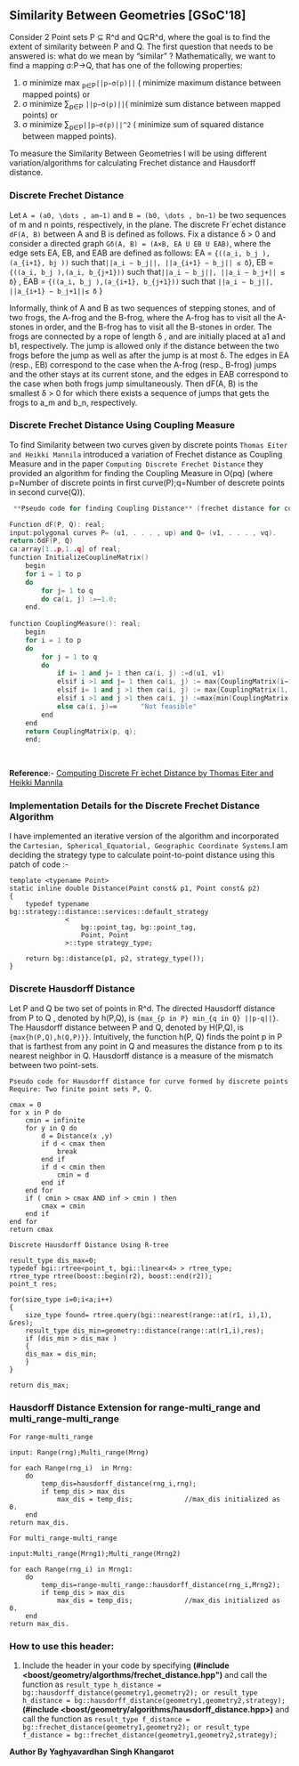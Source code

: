 ## Similarity Between Geometries [GSoC'18]

Consider 2 Point sets P ⊆ R^d and Q⊆R^d, where the goal is to find the extent of similarity between P and Q. The first question that needs to be answered is: what do we mean by “similar” ? Mathematically, we want to find a mapping σ:P→Q, that has one of the following properties:
1. σ minimize max <sub>p∈P</sub>`||p−σ(p)||` ( minimize maximum distance between mapped points) or
2. σ minimize ∑<sub>p∈P</sub> `||p−σ(p)||`( minimize sum distance between mapped points) or
3. σ minimize ∑<sub>p∈P</sub>`||p−σ(p)||^2` ( minimize sum of squared distance between mapped points).

To  measure the Similarity Between Geometries I will be using different variation/algorithms for calculating Frechet
distance and Hausdorff distance.

### Discrete Frechet Distance
Let `A = (a0, \dots , am−1)` and `B = (b0, \dots , bn−1)` be two sequences of m and n points, respectively, in the plane. The discrete Fr´echet distance `dF(A, B)` between A and B is defined as follows. Fix a distance δ > 0 and consider a directed graph `Gδ(A, B) = (A×B, EA U EB U EAB)`, where the edge sets EA, EB, and EAB are defined
as follows:
EA = `{((a_i, b_j ),(a_{i+1}, bj ))` such that` ||a_i − b_j||, ||a_{i+1} − b_j|| ≤ δ `},
EB = `{((a_i, b_j ),(a_i, b_{j+1}))` such that` ||a_i − b_j||, ||a_i − b_j+|| ≤ δ `} ,
EAB = `{((a_i, b_j ),(a_{i+1}, b_{j+1}))` such that `||a_i − b_j||, ||a_{i+1} − b_j+1||≤ δ` }

Informally, think of A and B as two sequences of stepping stones, and of two frogs, the A-frog and the B-frog, where the A-frog has to visit all the A-stones in order, and the B-frog has to visit all the B-stones in order. The frogs are connected
by a rope of length δ , and are initially placed at a1 and b1, respectively. The jump is allowed only if the distance between the two frogs before the jump as well as after the jump is at most δ. The edges in EA (resp., EB) correspond to the case when the A-frog (resp., B-frog) jumps and the other stays at its current stone, and the edges in EAB correspond to the case when both frogs jump simultaneously. Then dF(A, B) is the smallest δ > 0 for which there exists a sequence
of jumps that gets the frogs to a_m and b_n, respectively.

### Discrete Frechet Distance Using Coupling Measure
To find Similarity between two curves given by discrete points `Thomas Eiter and Heikki Mannila` introduced a variation of Frechet distance as Coupling Measure and in the paper `Computing Discrete Frechet Distance` they  provided an algorithm for finding the Coupling Measure in O(pq) (where p=Number of discrete points in first curve(P);q=Number of descrete points in second curve(Q)).

```c++
 **Pseudo code for finding Coupling Distance** (frechet distance for curve formed by discrete points)

Function dF(P, Q): real;
input:polygonal curves P= (u1, . . . , up) and Q= (v1, . . . , vq).
return:δdF(P, Q)
ca:array[1..p,1..q] of real;
function InitializeCouplineMatrix() 
	begin
	for i = 1 to p
	do
		for j= 1 to q 
		do ca(i, j) :=−1.0;
	end.
	
function CouplingMeasure(): real;
	begin
	for i = 1 to p
	do 
		for j = 1 to q
		do
			if i= 1 and j= 1 then ca(i, j) :=d(u1, v1)
			elsif i >1 and j= 1 then ca(i, j) := max{CouplingMatrix(i−1,1), d(ui, v1)}
			elsif i= 1 and j >1 then ca(i, j) := max{CouplingMatrix(1, j−1), d(u1, vj)}
			elsif i >1 and j >1 then ca(i, j) :=max{min(CouplingMatrix(i−1, j), CouplingMatrix(i−1, j−1), 								CouplingMatrix(i, j−1)), d(ui, vj)}
			else ca(i, j)=∞      "Not feasible"
		end
	end
	return CouplingMatrix(p, q);
	end;
  
 
```
<b>Reference</b>:- [Computing Discrete Fr ́echet Distance by Thomas Eiter and Heikki Mannila](http://citeseerx.ist.psu.edu/viewdoc/summary?doi=10.1.1.90.937)

### Implementation Details for the Discrete Frechet Distance Algorithm

I have implemented an iterative version of the algorithm and  incorporated the   `Cartesian, Spherical_Equatorial, Geographic Coordinate Systems`.I am deciding the strategy type  to calculate point-to-point distance using this patch of code :-
```
template <typename Point>
static inline double Distance(Point const& p1, Point const& p2)
{
    typedef typename bg::strategy::distance::services::default_strategy
              <
                  bg::point_tag, bg::point_tag,
                  Point, Point
              >::type strategy_type;

    return bg::distance(p1, p2, strategy_type());
}
```
### Discrete Hausdorff Distance
Let P and Q be two set of points in R^d. The directed Hausdorff distance from P to Q , denoted by h(P,Q), is `{max_{p in P} min_{q in Q} ||p-q||}`.
The Hausdorff distance between P and Q, denoted by H(P,Q), is `{max{h(P,Q),h(Q,P)}}`.
Intuitively, the function h(P, Q) finds the point p in P that is farthest from any point in Q and measures the distance from p to its nearest neighbor in Q.  Hausdorff distance is a measure of the mismatch between two point-sets. 

```
Pseudo code for Hausdorff distance for curve formed by discrete points
Require: Two finite point sets P, Q.

cmax = 0
for x in P do
	cmin = infinite 
	for y in Q do
		d = Distance(x ,y)
		if d < cmax then
			break
		end if
		if d < cmin then
			cmin = d
		end if
	end for
	if ( cmin > cmax AND inf > cmin ) then
		cmax = cmin
	end if
end for
return cmax

```
```
Discrete Hausdorff Distance Using R-tree
        
result_type dis_max=0;
typedef bgi::rtree<point_t, bgi::linear<4> > rtree_type;
rtree_type rtree(boost::begin(r2), boost::end(r2));
point_t res;

for(size_type i=0;i<a;i++)
{
	size_type found= rtree.query(bgi::nearest(range::at(r1, i),1), &res);	
	result_type dis_min=geometry::distance(range::at(r1,i),res);
	if (dis_min > dis_max )	
	{
	dis_max = dis_min;
	}
}
        
return dis_max;
```
### Hausdorff Distance Extension for range-multi_range and multi_range-multi_range

```
For range-multi_range

input: Range(rng);Multi_range(Mrng)

for each Range(rng_i)  in Mrng:
	do 
		temp_dis=hausdorff_distance(rng_i,rng);
		if temp_dis > max_dis
			max_dis = temp_dis;             //max_dis initialized as 0.
	end
return max_dis.
```

```
For multi_range-multi_range

input:Multi_range(Mrng1);Multi_range(Mrng2)

for each Range(rng_i) in Mrng1:
	do
		temp_dis=range-multi_range::hausdorff_distance(rng_i,Mrng2);
		if temp_dis > max_dis
			max_dis = temp_dis;             //max_dis initialized as 0.
	end
return max_dis.
```

### How to use this header: 
  1. Include the header in your code by specifying
  **(#include  <boost/geometry/algorthms/frechet_distance.hpp")**
	and call the function as
	```
	result_type h_distance = bg::hausdorff_distance(geometry1,geometry2);
	or
	result_type h_distance = bg::hausdorff_distance(geometry1,geometry2,strategy);
	```
  **(#include <boost/geometry/algorithms/hausdorff_distance.hpp>)**
  	and call the function as
	```
	result_type f_distance = bg::frechet_distance(geometry1,geometry2);
	or
	result_type f_distance = bg::frechet_distance(geometry1,geometry2,strategy);
	```
  
 <b> Author By Yaghyavardhan Singh Khangarot </b>
